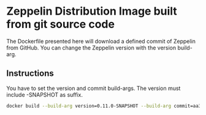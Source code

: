 # Zeppelin Distribution Image built from git source code
The Dockerfile presented here will download a defined commit of Zeppelin from GitHub. You can change the Zeppelin version with the version build-arg. 
## Instructions
You have to set the version and commit build-args. The version must include -SNAPSHOT as suffix. 

```bash
docker build --build-arg version=0.11.0-SNAPSHOT --build-arg commit=aa32f62 -t yourrepo/zeppelin-distribution:0.11.0-SNAPSHOT .
```
